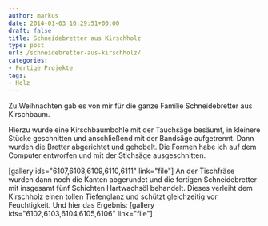 ```yaml
---
author: markus
date: 2014-01-03 16:29:51+00:00
draft: false
title: Schneidebretter aus Kirschholz
type: post
url: /schneidebretter-aus-kirschholz/
categories:
- Fertige Projekte
tags:
- Holz
---
```


Zu Weihnachten gab es von mir für die ganze Familie Schneidebretter aus Kirschbaum.<!-- more -->

Hierzu wurde eine Kirschbaumbohle mit der Tauchsäge besäumt, in kleinere Stücke geschnitten und anschließend mit der Bandsäge aufgetrennt. Dann wurden die Bretter abgerichtet und gehobelt. Die Formen habe ich auf dem Computer entworfen und mit der Stichsäge ausgeschnitten.

[gallery ids="6107,6108,6109,6110,6111" link="file"]
An der Tischfräse wurden dann noch die Kanten abgerundet und die fertigen Schneidebretter mit insgesamt fünf Schichten Hartwachsöl behandelt. Dieses verleiht dem Kirschholz einen tollen Tiefenglanz und schützt gleichzeitig vor Feuchtigkeit. Und hier das Ergebnis:
[gallery ids="6102,6103,6104,6105,6106" link="file"]
